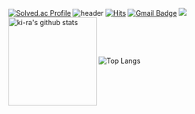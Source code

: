 [![Solved.ac Profile](http://mazassumnida.wtf/api/generate_badge?boj=thdrlfk93)](https://solved.ac/thdrlfk93)
![header](https://capsule-render.vercel.app/api?type=waving&color=gradient&height=250&section=header&text=ki-ra_CODE&fontSize=90)
[![Hits](https://hits.seeyoufarm.com/api/count/incr/badge.svg?url=https%3A%2F%2Fgithub.com%2Fhaesoo9410&count_bg=%23EB8B10&title_bg=%23684327&icon=&icon_color=%23E7E7E7&title=VISIT&edge_flat=false)](https://github.com/ki-ra)
[![Gmail Badge](https://img.shields.io/badge/Gmail-D14836?style=flat&logo=Gmail&logoColor=white)](mailto:thdrlfk93@gmail.com)
<img src="https://img.shields.io/badge/Python-3766AB?style=flat-square&logo=Python&logoColor=white"/></a>
<a href="https://github.com/ki-ra"><img align="center" style="height:180px" src="https://github-readme-stats.vercel.app/api?username=imysh578&show_icons=true&include_all_commits=true&theme=synthwave&hide_border=true" alt="ki-ra's github stats" /></a>
![Top Langs](https://github-readme-stats.vercel.app/api/top-langs/?username=ki-ra&layout=Demo&theme=synthwave)
